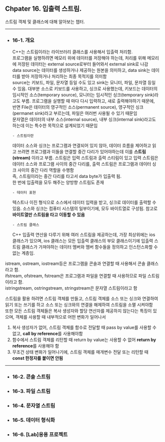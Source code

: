 ## Chpater 16. 입출력 스트림.

  스트림 객체 및 클래스에 대해 알아보는 챕터.
  
-----------------------------------------------

  * ### 16-1. 개요

      C++는 스트림이라는 라이브러리 클래스를 사용해서 입출력 처리함. <br>
      프로그램을 실행하려면 메모리 위에 데이터를 저장해야 하는데, 처리를 위해 메모리에 저장된 데이터는 external source로부터 들어와서 external sink로 나감 <br>
      data source는 데이터를 생성하거나 제공하는 원본을 의미하고, data sink는 데이터를 받아 저장하거나 처리하는 최종 목적지를 의미함 <br>
      source는 키보드, 파일, 문자열 등일 수도 있고 sink는 모니터, 파일, 문자열 등일 수 있음.  대부분 소스로 키보드를 사용하고, 싱크로 사용했는데, 키보드는 데이터의 임시적인 소스(temporary source), 모니터는 임시적인 싱크(temporary sink)라고도 부름. 프로그램을 실행할 때 마다 다시 입력하고, 새로 출력해야하기 때문에,
      반면 File은 데이터의 영구적인 소스(permanent source), 영구적인 싱크(permanet sink)라고 부르는데, 파일은 여러번 사용될 수 있기 때문임 <br>
      문자열은 데이터의 내부 소스(internal source), 내부 싱크(internal sink)라고도 하는데 이는 특수한 목적으로 설계되었기 때문임 <br>

        - 스트림이란
    데이터 소스와 싱크는 프로그램과 연결되어 있지 않아, 데이터 흐름을 제어하고 읽고 쓰려면 프로그램과 이들을 연결할 중간 다리가 있어야하는데 이를 **스트림(stream)** 이라고 부름. 스트림은 입력 스트림과 출력 스티림이 있고 입력 스트림은 데이터 소스와 프로그램 사이의 중간 다리를, 출력 스트림은 프로그램과 데이터 싱크 사이의 중간 다리 역할을 수행함 <br>
    즉, 스트림이라는 중간 다리를 타고서 data byte가 입출력 됨. <br>
    한 번에 입출력을 모두 해주는 양방향 스트림도 존재 <br>

        - 데이터 표현
      텍스트나 이진 형식으로 소스에서 데이터 입력을 받고, 싱크로 데이터를 출력할 수 있음. 소스와 싱크는 컴퓨터 시스템의 일부이기에, 모두 바이트열로 구성됨. 참고로 **바이트열만 스트림을 타고 이동할 수 있음** <br>

        - 스트림 클래스
    C++ 입출력 연산을 다루기 위해 여러 스트림을 제공하는데, 가장 최상위에는 ios 클래스가 있으며, ios 클래스는 모든 입출력 클래스의 부모 클래스이기에 입출력 스트림 클래스가 가져야하는 데이터 멤버와 멤버 함수들을 정의하고 인스턴스화할 수 없는 계층임.

istream, ostream, iostream등은 프로그램을 콘솔과 연결할 때 사용해서 콘솔 클래스라고 함. <br>
ifstream, ofstream, fstream은 프로그램과 파일을 연결할 때 사용하므로 파일 스트림이라고 함. <br>
istringstream, ostringstream, stringstream은 문자열 스트림이라고 함 <br>

스트림을 활용 하려면  스트림 객체를 만들고, 스트림 객체를 소스 또는 싱크와 연결하여 읽기 또는 쓰기를 하고 소스 또는 싱크와의 연결을 해제하여 스트림을 소멸 시켜야함 <br>
또한 모든 스트림 객체들은 복사 생성자와 할당 연산자를 제공하지 않는다는 특징이 있으며, 객체를 사용할 때 내부적으로 어떤 변화가 일어나서 
1. 복사 생성자가 없어, 스트림 객체를 함수로 전달할 때 pass by value를 사용할 수 없고, **call by reference**를 사용해야함
2. 함수에서 스트림 객체를 리턴할 때 return by value는 사용할 수 없어 **return by reference**를 사용해야 함
3. 무조건 상태 변화가 일어나기에, 스트림 객체를 매개변수 전달 또는 리턴할 때 **const 한정자를 붙이면 안됨**

-------------------------------------------------
  * ### 16-2. 콘솔 스트림
  * ### 16-3. 파일 스트림
  * ### 16-4. 문자열 스트림
  * ### 16-5. 데이터 형식화
  * ### 16-6. [Lab]응용 프로젝트
    
